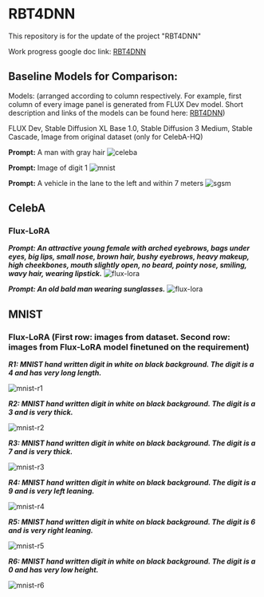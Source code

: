 # RBT4DNN
This repository is for the update of the project "RBT4DNN"

Work progress google doc link: [RBT4DNN](https://docs.google.com/document/d/1l_r9Vw-cETf4AvpMhczbUgvMim88Z-tj9eKhTqqIEjk/edit?usp=sharing)

## Baseline Models for Comparison:

Models: (arranged according to column respectively. For example, first column of every image panel is generated from FLUX Dev model. Short description and links of the models can be found here: [RBT4DNN](https://docs.google.com/document/d/1l_r9Vw-cETf4AvpMhczbUgvMim88Z-tj9eKhTqqIEjk/edit?usp=sharing)) 

FLUX Dev, Stable Diffusion XL Base 1.0, Stable Diffusion 3 Medium, Stable Cascade, Image from original dataset (only for CelebA-HQ)

**Prompt:** A man with gray hair
![celeba](https://github.com/nusratdeeptee/RBT4DNN/blob/main/Results/a_man_with_gray_hair.png)

**Prompt:** Image of digit 1
![mnist](https://github.com/nusratdeeptee/RBT4DNN/blob/main/Results/Image_of_digit_1.png)

**Prompt:** A vehicle in the lane to the left and within 7 meters
![sgsm](https://github.com/nusratdeeptee/RBT4DNN/blob/main/Results/A_vehicle_in_the_lane_to_the_left_and_within_7_meters.png)



## CelebA



### Flux-LoRA
***Prompt: An attractive young female with arched eyebrows, bags under eyes, big lips, small nose, brown hair, bushy eyebrows, heavy makeup, high cheekbones, mouth slightly open, no beard, pointy nose, smiling, wavy hair, wearing lipstick.***
![flux-lora](https://github.com/nusratdeeptee/RBT4DNN/blob/main/Results/celeba_flux.png)

***Prompt: An old bald man wearing sunglasses.***
![flux-lora](https://github.com/nusratdeeptee/RBT4DNN/blob/main/Results/celeba_flux_1.png)

## MNIST
### Flux-LoRA (First row: images from dataset. Second row: images from Flux-LoRA model finetuned on the requirement)

***R1: MNIST hand written digit in white on black background. The digit is a 4 and has very long length.***

![mnist-r1](https://github.com/nusratdeeptee/RBT4DNN/blob/main/Results/mnist_r1.png)

***R2: MNIST hand written digit in white on black background. The digit is a 3 and is very thick.***

![mnist-r2](https://github.com/nusratdeeptee/RBT4DNN/blob/main/Results/mnist_r2.png)

***R3: MNIST hand written digit in white on black background. The digit is a 7 and is very thick.***

![mnist-r3](https://github.com/nusratdeeptee/RBT4DNN/blob/main/Results/mnist_r3.png)

***R4: MNIST hand written digit in white on black background. The digit is a 9 and is very left leaning.***

![mnist-r4](https://github.com/nusratdeeptee/RBT4DNN/blob/main/Results/mnist_r4.png)

***R5: MNIST hand written digit in white on black background. The digit is 6 and is very right leaning.***

![mnist-r5](https://github.com/nusratdeeptee/RBT4DNN/blob/main/Results/mnist_r5.png)

***R6: MNIST hand written digit in white on black background. The digit is a 0 and has very low height.***

![mnist-r6](https://github.com/nusratdeeptee/RBT4DNN/blob/main/Results/mnist_r6.png)
